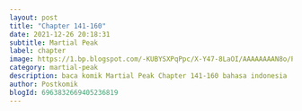 ```yaml
---
layout: post 
title: "Chapter 141-160"
date: 2021-12-26 20:18:31
subtitle: Martial Peak
label: chapter
image: https://1.bp.blogspot.com/-KUBYSXPqPpc/X-Y47-8LaOI/AAAAAAAAN8o/PoISUbuP1Lc4qQ3ql9bTpdviOAEIz2omgCLcBGAsYHQ/s72-c/1.jpg
category: martial-peak
description: baca komik Martial Peak Chapter 141-160 bahasa indonesia 
author: Postkomik
blogId: 6963832669405236819
---
```

